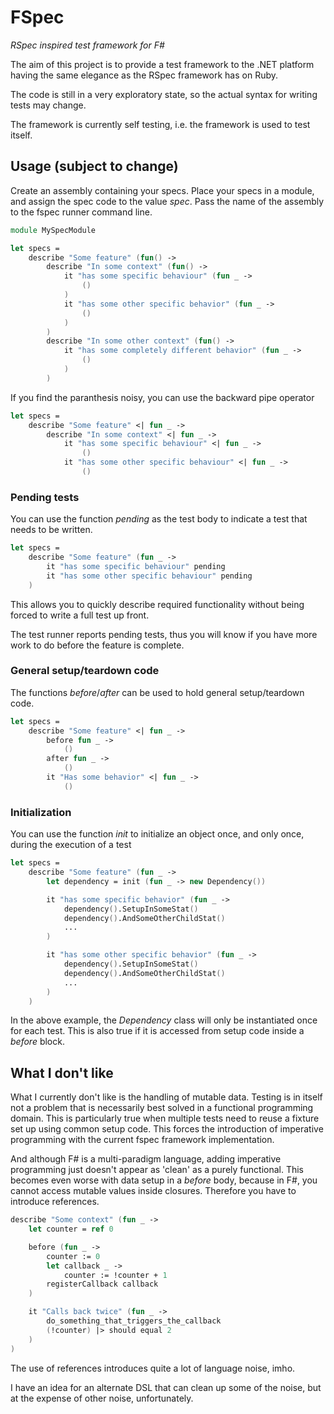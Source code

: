 FSpec
=====

_RSpec inspired test framework for F#_

The aim of this project is to provide a test framework to the .NET platform
having the same elegance as the RSpec framework has on Ruby.

The code is still in a very exploratory state, so the actual syntax for writing
tests may change. 

The framework is currently self testing, i.e. the framework is used to test
itself.

## Usage (subject to change) ##

Create an assembly containing your specs. Place your specs in a module, and
assign the spec code to the value _spec_. Pass the name of the assembly to
the fspec runner command line.

```fsharp
module MySpecModule

let specs =
    describe "Some feature" (fun() ->
        describe "In some context" (fun() ->
            it "has some specific behaviour" (fun _ ->
                ()
            )
            it "has some other specific behavior" (fun _ ->
                ()
            )
        )
        describe "In some other context" (fun() ->
            it "has some completely different behavior" (fun _ ->
                ()
            )
        )
```

If you find the paranthesis noisy, you can use the backward pipe operator

```fsharp
let specs =
    describe "Some feature" <| fun _ ->
        describe "In some context" <| fun _ ->
            it "has some specific behaviour" <| fun _ ->
                ()
            it "has some other specific behaviour" <| fun _ ->
                ()
```

### Pending tests ###

You can use the function _pending_ as the test body to indicate a test that
needs to be written.

```fsharp
let specs =
    describe "Some feature" (fun _ ->
        it "has some specific behaviour" pending
        it "has some other specific behaviour" pending
    )
```

This allows you to quickly describe required functionality without being forced
to write a full test up front. 

The test runner reports pending tests, thus you will know if you have more work
to do before the feature is complete.

### General setup/teardown code ###

The functions _before_/_after_ can be used to hold general setup/teardown code.

```fsharp
let specs =
    describe "Some feature" <| fun _ ->
        before fun _ ->
            ()
        after fun _ ->
            ()
        it "Has some behavior" <| fun _ ->
            ()
```

### Initialization ###

You can use the function _init_ to initialize an object once, and only once,
during the execution of a test

```fsharp
let specs =
    describe "Some feature" (fun _ ->
        let dependency = init (fun _ -> new Dependency())

        it "has some specific behavior" (fun _ ->
            dependency().SetupInSomeStat()
            dependency().AndSomeOtherChildStat()
            ...
        )

        it "has some other specific behavior" (fun _ ->
            dependency().SetupInSomeStat()
            dependency().AndSomeOtherChildStat()
            ...
        )
    )
```

In the above example, the _Dependency_ class will only be instantiated once for
each test. This is also true if it is accessed from setup code inside a _before_
block.

## What I don't like ##

What I currently don't like is the handling of mutable data. Testing is in
itself not a problem that is necessarily best solved in a functional programming
domain. This is particularly true when multiple tests need to reuse a fixture
set up using common setup code. This forces the introduction of imperative
programming with the current fspec framework implementation.

And although F# is a multi-paradigm language, adding imperative programming just
doesn't appear as 'clean' as a purely functional. This becomes even worse with
data setup in a _before_ body, because in F#, you cannot access mutable values
inside closures. Therefore you have to introduce references.

```fsharp
describe "Some context" (fun _ ->
    let counter = ref 0

    before (fun _ -> 
        counter := 0
        let callback _ ->
            counter := !counter + 1
        registerCallback callback
    )

    it "Calls back twice" (fun _ ->
        do_something_that_triggers_the_callback
        (!counter) |> should equal 2
    )
)
```

The use of references introduces quite a lot of language noise, imho.

I have an idea for an alternate DSL that can clean up some of the noise, but at
the expense of other noise, unfortunately.
